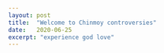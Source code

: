```yaml
---
layout: post
title:  "Welcome to Chinmoy controversies"
date:   2020-06-25
excerpt: "experience god love"
---
```


